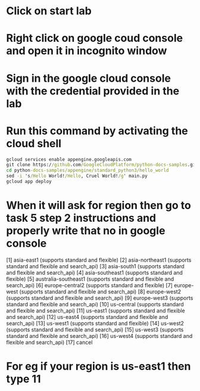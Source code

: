 # Click on start lab
# Right click on google coud console and open it in incognito window
# Sign in the google cloud console with the credential provided in the lab
# Run this command by activating the cloud shell

```cmd
gcloud services enable appengine.googleapis.com
git clone https://github.com/GoogleCloudPlatform/python-docs-samples.git
cd python-docs-samples/appengine/standard_python3/hello_world
sed -i 's/Hello World!/Hello, Cruel World!/g' main.py
gcloud app deploy
```
# When it will ask for region then go to task 5 step 2 instructions and properly write that no in google console


[1] asia-east1    (supports standard and flexible)
 [2] asia-northeast1 (supports standard and flexible and search_api)
 [3] asia-south1   (supports standard and flexible and search_api)
 [4] asia-southeast1 (supports standard and flexible)
 [5] australia-southeast1 (supports standard and flexible and search_api)
 [6] europe-central2 (supports standard and flexible)
 [7] europe-west   (supports standard and flexible and search_api)
 [8] europe-west2  (supports standard and flexible and search_api)
 [9] europe-west3  (supports standard and flexible and search_api)
 [10] us-central    (supports standard and flexible and search_api)
 [11] us-east1      (supports standard and flexible and search_api)
 [12] us-east4      (supports standard and flexible and search_api)
 [13] us-west1      (supports standard and flexible)
 [14] us-west2      (supports standard and flexible and search_api)
 [15] us-west3      (supports standard and flexible and search_api)
 [16] us-west4      (supports standard and flexible and search_api)
 [17] cancel

 # For eg if your region is us-east1 then type 11

